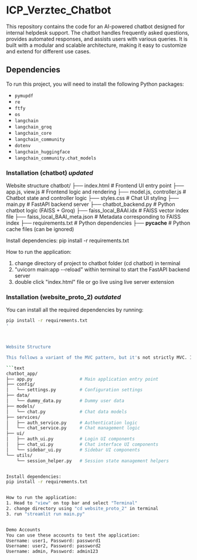 # ICP_Verztec_Chatbot
This repository contains the code for an AI-powered chatbot designed for internal helpdesk support. The chatbot handles frequently asked questions, provides automated responses, and assists users with various queries. It is built with a modular and scalable architecture, making it easy to customize and extend for different use cases.

## Dependencies

To run this project, you will need to install the following Python packages:

- `pymupdf`
- `re`
- `ftfy`
- `os`
- `langchain`
- `langchain_groq`
- `langchain_core`
- `langchain_community`
- `dotenv`
- `langchain_huggingface`
- `langchain_community.chat_models`
### Installation (chatbot) *updated*

Website structure
chatbot/
├── index.html                   # Frontend UI entry point
├── app.js, view.js              # Frontend logic and rendering
├── model.js, controller.js      # Chatbot state and controller logic
├── styles.css                   # Chat UI styling
├── main.py                      # FastAPI backend server
├── chatbot_backend.py           # Python chatbot logic (FAISS + Groq)
├── faiss_local_BAAI.idx         # FAISS vector index file
├── faiss_local_BAAI_meta.json   # Metadata corresponding to FAISS index
├── requirements.txt             # Python dependencies
├── __pycache__                 # Python cache files (can be ignored)

Install dependencies:
pip install -r requirements.txt


How to run the application:
1. change directory of project to chatbot folder (cd chatbot) in terminal
2. "uvicorn main:app --reload" within terminal to start the FastAPI backend server
3. double click "index.html" file or go live using live server extension




### Installation (website_proto_2) *outdated*

You can install all the required dependencies by running:

```bash
pip install -r requirements.txt
'



Website Structure

This follows a variant of the MVC pattern, but it's not strictly MVC. It most closely resembles a modular MVVM (Model-View-ViewModel) or MVC-like architecture, customized for a Python app like Streamlit.

```text
chatbot_app/
├── app.py                  # Main application entry point
├── config/
│   └── settings.py         # Configuration settings
├── data/
│   └── dummy_data.py       # Dummy user data
├── models/
│   └── chat.py             # Chat data models
├── services/
│   ├── auth_service.py     # Authentication logic
│   └── chat_service.py     # Chat management logic
├── ui/
│   ├── auth_ui.py          # Login UI components
│   ├── chat_ui.py          # Chat interface UI components
│   └── sidebar_ui.py       # Sidebar UI components
└── utils/
    └── session_helper.py   # Session state management helpers


Install dependencies:
pip install -r requirements.txt


How to run the application:
1. Head to "view" on top bar and select "Terminal"
2. change directory using "cd website_proto_2" in terminal
3. run "streamlit run main.py"


Demo Accounts
You can use these accounts to test the application:
Username: user1, Password: password1
Username: user2, Password: password2
Username: admin, Password: admin123


